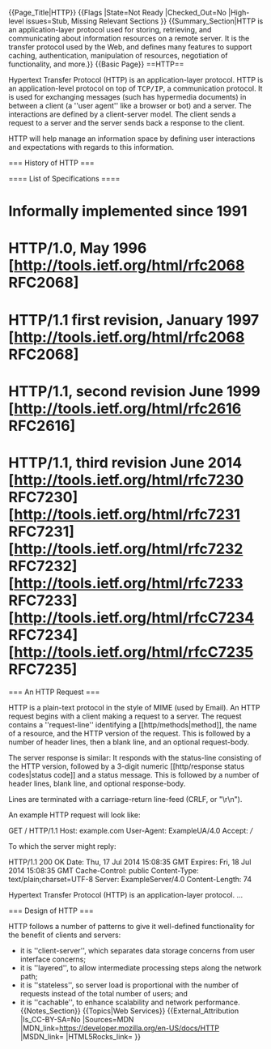{{Page_Title|HTTP}}
{{Flags
|State=Not Ready
|Checked_Out=No
|High-level issues=Stub, Missing Relevant Sections
}}
{{Summary_Section|HTTP is an application-layer protocol used for storing, retrieving, and communicating about information resources on a remote server. It is the transfer protocol used by the Web, and defines many features to support caching, authentication, manipulation of resources, negotiation of functionality, and more.}}
{{Basic Page}}
==HTTP==

Hypertext Transfer Protocol (HTTP) is an application-layer protocol. HTTP is an application-level protocol on top of <tt title="Transmission Control Protocol, Internet Protocol"><nowiki>TCP/IP</nowiki></tt>, a communication protocol. It is used for exchanging messages (such has hypermedia documents) in between a client (a ''user agent'' like a browser or bot) and a server. The interactions are defined by a client-server model. The client sends a request to a server and the server sends back a response to the client.

HTTP will help manage an information space by defining user interactions and expectations with regards to this information.

=== History of HTTP ===

==== List of Specifications ====

# Informally implemented since 1991
# HTTP/1.0, May 1996 [http://tools.ietf.org/html/rfc2068 RFC2068]
# HTTP/1.1 first revision, January 1997 [http://tools.ietf.org/html/rfc2068 RFC2068]
# HTTP/1.1, second revision June 1999 [http://tools.ietf.org/html/rfc2616 RFC2616]
# HTTP/1.1, third revision June 2014 [http://tools.ietf.org/html/rfc7230 RFC7230] [http://tools.ietf.org/html/rfc7231 RFC7231] [http://tools.ietf.org/html/rfc7232 RFC7232] [http://tools.ietf.org/html/rfc7233 RFC7233] [http://tools.ietf.org/html/rfcC7234 RFC7234] [http://tools.ietf.org/html/rfcC7235 RFC7235]

=== An HTTP Request ===

HTTP is a plain-text protocol in the style of MIME (used by Email). An HTTP request begins with a client making a request to a server. The request contains a ''request-line'' identifying a [[http/methods|method]], the name of a resource, and the HTTP version of the request. This is followed by a number of header lines, then a blank line, and an optional request-body.

The server response is similar: It responds with the status-line consisting of the HTTP version, followed by a 3-digit numeric [[http/response status codes|status code]] and a status message. This is followed by a number of header lines, blank line, and optional response-body.

Lines are terminated with a carriage-return line-feed (CRLF, or "\r\n").

An example HTTP request will look like:

 GET / HTTP/1.1
 Host: example.com
 User-Agent: ExampleUA/4.0
 Accept: */*
 

To which the server might reply:

 HTTP/1.1 200 OK
 Date: Thu, 17 Jul 2014 15:08:35 GMT
 Expires: Fri, 18 Jul 2014 15:08:35 GMT
 Cache-Control: public
 Content-Type: text/plain;charset=UTF-8
 Server: ExampleServer/4.0
 Content-Length: 74
 
 Hypertext Transfer Protocol (HTTP) is an application-layer protocol. ...

=== Design of HTTP ===

HTTP follows a number of patterns to give it well-defined functionality for the benefit of clients and servers:

* it is ''client-server'', which separates data storage concerns from user interface concerns;
* it is ''layered'', to allow intermediate processing steps along the network path;
* it is ''stateless'', so server load is proportional with the number of requests instead of the total number of users; and
* it is ''cachable'', to enhance scalability and network performance.
{{Notes_Section}}
{{Topics|Web Services}}
{{External_Attribution
|Is_CC-BY-SA=No
|Sources=MDN
|MDN_link=https://developer.mozilla.org/en-US/docs/HTTP
|MSDN_link=
|HTML5Rocks_link=
}}